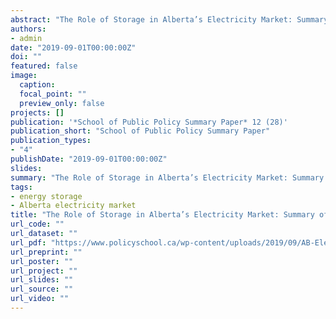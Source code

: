 ```yaml
---
abstract: "The Role of Storage in Alberta’s Electricity Market: Summary of a School of Public Policy Roundtable Event."
authors:
- admin
date: "2019-09-01T00:00:00Z"
doi: ""
featured: false
image:
  caption:
  focal_point: ""
  preview_only: false
projects: []
publication: '*School of Public Policy Summary Paper* 12 (28)'
publication_short: "School of Public Policy Summary Paper"
publication_types:
- "4"
publishDate: "2019-09-01T00:00:00Z"
slides:
summary: "The Role of Storage in Alberta’s Electricity Market: Summary of a School of Public Policy Roundtable Event."
tags:
- energy storage
- Alberta electricity market
title: "The Role of Storage in Alberta’s Electricity Market: Summary of a School of Public Policy Roundtable Event"
url_code: ""
url_dataset: ""
url_pdf: "https://www.policyschool.ca/wp-content/uploads/2019/09/AB-Electricity-Shaffer.pdf"
url_preprint: ""
url_poster: ""
url_project: ""
url_slides: ""
url_source: ""
url_video: ""
---
```


